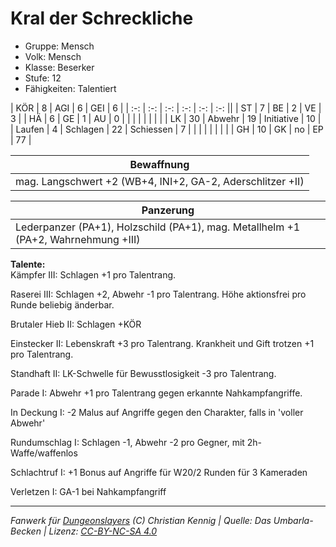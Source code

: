 # Kral der Schreckliche  
- Gruppe: Mensch  
- Volk: Mensch  
- Klasse: Beserker  
- Stufe: 12  
- Fähigkeiten: Talentiert  


| KÖR    | 8  | AGI      | 6  | GEI        | 6  |
| :-: | :-: | :-: | :-: | :-: | :-: ||
| ST     | 7  | BE       | 2  | VE         | 3  |
| HÄ     | 6  | GE       | 1  | AU         | 0  |
|        |    |          |    |            |    |
| LK     | 30 | Abwehr   | 19 | Initiative | 10 |
| Laufen | 4  | Schlagen | 22 | Schiessen  | 7  |
|        |    |          |    |            |    |
| GH     | 10 | GK       | no | EP         | 77 |


| Bewaffnung |
| --- |
| mag. Langschwert +2 (WB+4, INI+2, GA-2, Aderschlitzer +II) |


| Panzerung |
| --- |
| Lederpanzer (PA+1), Holzschild (PA+1), mag. Metallhelm +1 (PA+2, Wahrnehmung +III) |


**Talente:**  
Kämpfer III: Schlagen +1 pro Talentrang.

Raserei III: Schlagen +2, Abwehr -1 pro Talentrang. Höhe aktionsfrei pro Runde beliebig änderbar.

Brutaler Hieb II: Schlagen +KÖR

Einstecker II: Lebenskraft +3 pro Talentrang. Krankheit und Gift trotzen +1 pro Talentrang.

Standhaft II: LK-Schwelle für Bewusstlosigkeit -3 pro Talentrang.

Parade I: Abwehr +1 pro Talentrang gegen erkannte Nahkampfangriffe.

In Deckung I: -2 Malus auf Angriffe gegen den Charakter, falls in 'voller Abwehr'

Rundumschlag I: Schlagen -1, Abwehr -2 pro Gegner, mit 2h-Waffe/waffenlos

Schlachtruf I: +1 Bonus auf Angriffe für W20/2 Runden für 3 Kameraden

Verletzen I: GA-1 bei Nahkampfangriff





___
*Fanwerk für [Dungeonslayers](https://www.dungeonslayers.net/) (C) Christian Kennig | Quelle: Das Umbarla-Becken | Lizenz: [CC-BY-NC-SA 4.0](https://creativecommons.org/licenses/by-nc-sa/4.0/deed.de)*